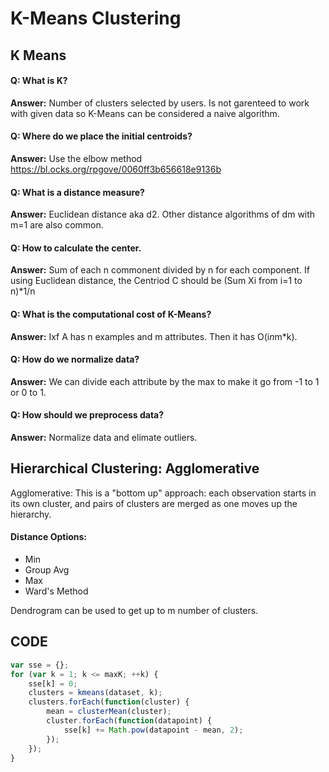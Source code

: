 K-Means Clustering
==================

## K Means

#### Q: What is K?
**Answer:** Number of clusters selected by users. Is not garenteed to work with given data so K-Means can be considered a naive algorithm.

#### Q: Where do we place the initial centroids?
**Answer:** Use the elbow method https://bl.ocks.org/rpgove/0060ff3b656618e9136b

#### Q: What is a distance measure?
**Answer:** Euclidean distance aka d2. Other distance algorithms of dm with m=1 are also common.

#### Q: How to calculate the center. 
**Answer:** Sum of each n commonent divided by n for each component.
If using Euclidean distance, the Centriod C should be (Sum Xi from i=1 to n)*1/n

#### Q: What is the computational cost of K-Means?
**Answer:** Ixf A has n examples and m attributes. Then it has O(i*n*m*k).

#### Q: How do we normalize data?
**Answer:** We can divide each attribute by the max to make it go from -1 to 1 or 0 to 1.

#### Q: How should we preprocess data?
**Answer:** Normalize data and elimate outliers.

## Hierarchical Clustering: Agglomerative

Agglomerative: This is a "bottom up" approach: each observation starts in its own cluster, and pairs of clusters are merged as one moves up the hierarchy.

#### Distance Options:
* Min
* Group Avg
* Max
* Ward's Method

Dendrogram can be used to get up to m number of clusters. 

## CODE
```javascript
var sse = {};
for (var k = 1; k <= maxK; ++k) {
    sse[k] = 0;
    clusters = kmeans(dataset, k);
    clusters.forEach(function(cluster) {
        mean = clusterMean(cluster);
        cluster.forEach(function(datapoint) {
            sse[k] += Math.pow(datapoint - mean, 2);
        });
    });
}
```
